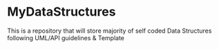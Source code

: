 # MyDataStructures
This is a repository that will store majority of self coded Data Structures following UML/API guidelines &amp; Template
